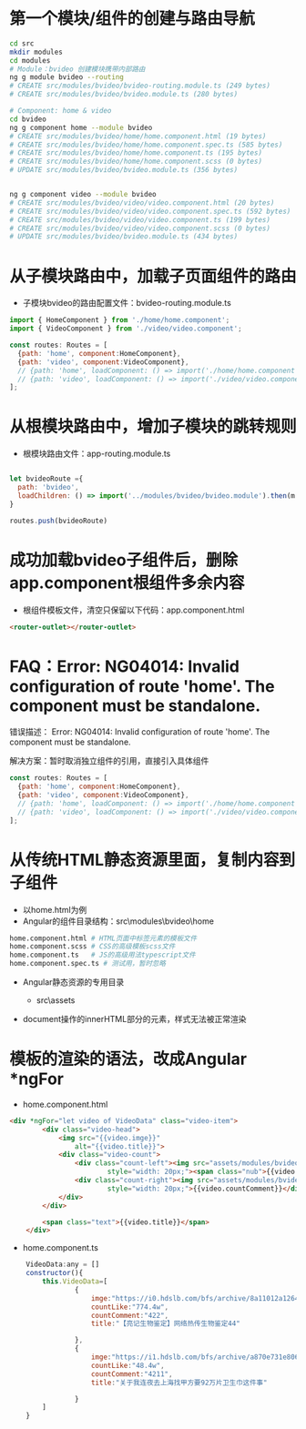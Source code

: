# 第一个模块/组件的创建与路由导航

``` sh
cd src
mkdir modules
cd modules
# Module：bvideo 创建模块携带内部路由
ng g module bvideo --routing
# CREATE src/modules/bvideo/bvideo-routing.module.ts (249 bytes)
# CREATE src/modules/bvideo/bvideo.module.ts (280 bytes)

# Component: home & video
cd bvideo
ng g component home --module bvideo
# CREATE src/modules/bvideo/home/home.component.html (19 bytes)
# CREATE src/modules/bvideo/home/home.component.spec.ts (585 bytes)
# CREATE src/modules/bvideo/home/home.component.ts (195 bytes)
# CREATE src/modules/bvideo/home/home.component.scss (0 bytes)
# UPDATE src/modules/bvideo/bvideo.module.ts (356 bytes)


ng g component video --module bvideo
# CREATE src/modules/bvideo/video/video.component.html (20 bytes)
# CREATE src/modules/bvideo/video/video.component.spec.ts (592 bytes)
# CREATE src/modules/bvideo/video/video.component.ts (199 bytes)
# CREATE src/modules/bvideo/video/video.component.scss (0 bytes)
# UPDATE src/modules/bvideo/bvideo.module.ts (434 bytes)
```

# 从子模块路由中，加载子页面组件的路由
- 子模块bvideo的路由配置文件：bvideo-routing.module.ts
``` js
import { HomeComponent } from './home/home.component';
import { VideoComponent } from './video/video.component';

const routes: Routes = [
  {path: 'home', component:HomeComponent},
  {path: 'video', component:VideoComponent},
  // {path: 'home', loadComponent: () => import('./home/home.component').then(mod => mod.HomeComponent)},
  // {path: 'video', loadComponent: () => import('./video/video.component').then(mod => mod.VideoComponent)}
];
```

# 从根模块路由中，增加子模块的跳转规则
- 根模块路由文件：app-routing.module.ts
``` js

let bvideoRoute ={
  path: 'bvideo',
  loadChildren: () => import('../modules/bvideo/bvideo.module').then(m => m.BvideoModule)
}

routes.push(bvideoRoute)
```

# 成功加载bvideo子组件后，删除app.component根组件多余内容
- 根组件模板文件，清空只保留以下代码：app.component.html
``` html
<router-outlet></router-outlet>
```

# FAQ：Error: NG04014: Invalid configuration of route 'home'. The component must be standalone.
错误描述：
Error: NG04014: Invalid configuration of route 'home'. The component must be standalone.

解决方案：暂时取消独立组件的引用，直接引入具体组件
``` js
const routes: Routes = [
  {path: 'home', component:HomeComponent},
  {path: 'video', component:VideoComponent},
  // {path: 'home', loadComponent: () => import('./home/home.component').then(mod => mod.HomeComponent)},
  // {path: 'video', loadComponent: () => import('./video/video.component').then(mod => mod.VideoComponent)}
];
```

# 从传统HTML静态资源里面，复制内容到子组件
- 以home.html为例
- Angular的组件目录结构：src\modules\bvideo\home
``` sh
home.component.html # HTML页面中标签元素的模板文件
home.component.scss # CSS的高级模板scss文件
home.component.ts   # JS的高级用法typescript文件
home.component.spec.ts # 测试用，暂时忽略
```
- Angular静态资源的专用目录
    - src\assets

- document操作的innerHTML部分的元素，样式无法被正常渲染

# 模板的渲染的语法，改成Angular *ngFor
- home.component.html
``` html
<div *ngFor="let video of VideoData" class="video-item">
        <div class="video-head">
            <img src="{{video.imge}}"
                alt="{{video.title}}">
            <div class="video-count">
                <div class="count-left"><img src="assets/modules/bvideo/img/24gl-playSquare (1).png" alt=""
                        style="width: 20px;"><span class="nub">{{video.countLike}}</span></div>
                <div class="count-right"><img src="assets/modules/bvideo/img/弹幕.png" style="width: 20px;" alt=""
                        style="width: 20px;">{{video.countComment}}</div>
            </div>
        </div>

        <span class="text">{{video.title}}</span>
    </div>
```
- home.component.ts
``` js
    VideoData:any = []
    constructor(){
        this.VideoData=[       
                {
                    imge:"https://i0.hdslb.com/bfs/archive/8a11012a1264695362eab164379afad5b7e2a7f9.jpg@480w_270h_1c.webp",
                    countLike:"774.4w",
                    countComment:"422",
                    title:"【亮记生物鉴定】网络热传生物鉴定44"

                },
                {
                    imge:"https://i1.hdslb.com/bfs/archive/a870e731e806c63a33731e545f8dd4b7ae12231e.jpg@480w_270h_1c",
                    countLike:"48.4w",
                    countComment:"4211",
                    title:"关于我连夜去上海找甲方要92万片卫生巾这件事"

                }
        ]
    }
```